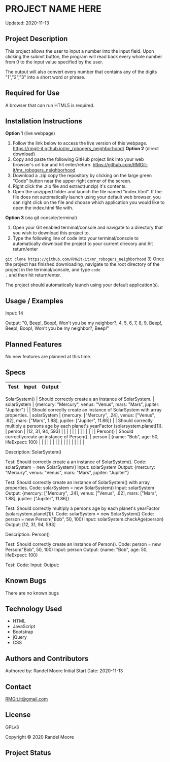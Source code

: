 # **PROJECT NAME HERE**
Updated: 2020-11-13
## **Project Description**
This project allows the user to input a number into the input field.  Upon clicking the submit button, the program will read back every whole number from 0 to the input value specified by the user.

The output will also convert every number that contains any of the digits "1","2","3" into a short word or phrase.
## **Required for Use**
A browser that can run HTML5 is required.
## **Installation Instructions**
**Option 1** (live webpage)
1) Follow the link below to access the live version of this webpage.
https://rmgit-it.github.io/mr_robogers_neighborhood/
**Option 2** (direct download)
1) Copy and paste the following GitHub project link into your web browser's url bar and hit enter/return. https://github.com/RMGit-it/mr_robogers_neighborhood
2) Download a .zip copy the repository by clicking on the large green "Code" button near the upper right corner of the screen.
3) Right click the .zip file and extract(unzip) it's contents.
4) Open the unzipped folder and launch the file named "index.html".  If the file does not automatically launch using your default web browser, you can right click on the file and choose which application you would like to open the index.html file with.

**Option 3** (via git console/terminal)
1) Open your Git enabled terminal/console and navigate to a directory that you wish to download this project to.
2) Type the following line of code into your terminal/console to automatically download the project to your current direcory and hit return/enter

<code>git clone https://github.com/RMGit-it/mr_robogers_neighborhood</code>
3) Once the project has finished downloading, navigate to the root directory of the project in the terminal/console, and type <code>code .</code> and then hit return/enter.

The project should automatically launch using your default application(s).
## **Usage / Examples**
Input: 14

Output: "0, Beep!, Boop!, Won't you be my neighbor?, 4, 5, 6, 7, 8, 9, Beep!, Beep!, Boop!, Won't you be my neighbor?, Beep!"
## **Planned Features**
No new features are planned at this time.
## **Specs**
| Test | Input | Output |
| :-- | :--| :-- |
SolarSystem()
| Should correctly create a an instance of SolarSystem. | solarSystem | {mercury: "Mercury", venus: "Venus", mars: "Mars", jupiter: "Jupiter"} |
| Should correctly create an instance of SolarSystem with array properties. | solarSystem | {mercury: ["Mercury", .24], venus: ["Venus", .62], mars: ["Mars", 1.88], jupiter: ["Jupiter", 11.86]}  |
| Should correctly multiply a persons age by each planet's yearFactor (solarsystem.planet[1]). | person | [12, 31, 94, 593] |
|  |  |  |
|  |  |  |
|  |  |  |
Person()
| Should correctlycreate an instance of Person(). | person | {name: "Bob", age: 50, lifeExpect: 100} |
|  |  |  |
|  |  |  |
|  |  |  |
|  |  |  |


Description: SolarSystem()

Test: Should correctly create a an instance of SolarSystem().
Code: solarSystem = new SolarSystem()
Input: solarSystem
Output: {mercury: "Mercury", venus: "Venus", mars: "Mars", jupiter: "Jupiter"}

Test: Should correctly create an instance of SolarSystem() with array properties.
Code: solarSystem = new SolarSystem()
Input: solarSystem
Output: {mercury: ["Mercury", .24], venus: ["Venus", .62], mars: ["Mars", 1.88], jupiter: ["Jupiter", 11.86]} 

Test: Should correctly multiply a persons age by each planet's yearFactor (solarsystem.planet[1]).
Code: solarSystem = new SolarSystem()
Code: person = new Person("Bob", 50, 100)
Input: solarSystem.checkAge(person)
Output: [12, 31, 94, 593]

Description: Person()

Test: Should correctly create an instance of Person().
Code: person = new Person("Bob", 50, 100)
Input: person
Output: {name: "Bob", age: 50, lifeExpect: 100}

Test:
Code:
Input:
Output:

## **Known Bugs**
There are no known bugs
## **Technology Used**
* HTML
* JavaScript
* Bootstrap
* jQuery
* CSS
## **Authors and Contributors**
Authored by: Randel Moore
Initial Start Date: 2020-11-13
## **Contact**
RMGit.it@gmail.com
## **License**

GPLv3

Copyright © 2020 Randel Moore

## **Project Status**
